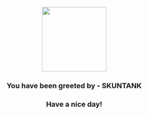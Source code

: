 <p align="center">
            <img src="https://raw.githubusercontent.com/PokeAPI/sprites/master/sprites/pokemon/435.png" width="150" height="150">
          </p>
          <h3 align="center">You have been greeted by - <b>SKUNTANK</b></h3>
          <h3 align="center">Have a nice day!</h3>
